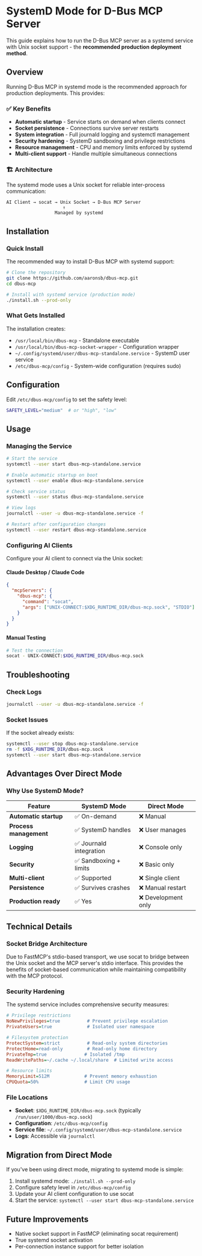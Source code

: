 # SystemD Mode for D-Bus MCP Server

This guide explains how to run the D-Bus MCP server as a systemd service with Unix socket support - the **recommended production deployment method**.

## Overview

Running D-Bus MCP in systemd mode is the recommended approach for production deployments. This provides:

### ✅ Key Benefits
- **Automatic startup** - Service starts on demand when clients connect
- **Socket persistence** - Connections survive server restarts
- **System integration** - Full journald logging and systemctl management
- **Security hardening** - SystemD sandboxing and privilege restrictions
- **Resource management** - CPU and memory limits enforced by systemd
- **Multi-client support** - Handle multiple simultaneous connections

### 🏗️ Architecture

The systemd mode uses a Unix socket for reliable inter-process communication:

```
AI Client → socat → Unix Socket → D-Bus MCP Server
                     ↑
                  Managed by systemd
```

## Installation

### Quick Install

The recommended way to install D-Bus MCP with systemd support:

```bash
# Clone the repository
git clone https://github.com/aaronsb/dbus-mcp.git
cd dbus-mcp

# Install with systemd service (production mode)
./install.sh --prod-only
```

### What Gets Installed

The installation creates:
- `/usr/local/bin/dbus-mcp` - Standalone executable
- `/usr/local/bin/dbus-mcp-socket-wrapper` - Configuration wrapper
- `~/.config/systemd/user/dbus-mcp-standalone.service` - SystemD user service
- `/etc/dbus-mcp/config` - System-wide configuration (requires sudo)

## Configuration

Edit `/etc/dbus-mcp/config` to set the safety level:

```bash
SAFETY_LEVEL="medium"  # or "high", "low"
```

## Usage

### Managing the Service

```bash
# Start the service
systemctl --user start dbus-mcp-standalone.service

# Enable automatic startup on boot
systemctl --user enable dbus-mcp-standalone.service

# Check service status
systemctl --user status dbus-mcp-standalone.service

# View logs
journalctl --user -u dbus-mcp-standalone.service -f

# Restart after configuration changes
systemctl --user restart dbus-mcp-standalone.service
```

### Configuring AI Clients

Configure your AI client to connect via the Unix socket:

#### Claude Desktop / Claude Code
```json
{
  "mcpServers": {
    "dbus-mcp": {
      "command": "socat",
      "args": ["UNIX-CONNECT:$XDG_RUNTIME_DIR/dbus-mcp.sock", "STDIO"]
    }
  }
}
```

#### Manual Testing
```bash
# Test the connection
socat - UNIX-CONNECT:$XDG_RUNTIME_DIR/dbus-mcp.sock
```

## Troubleshooting

### Check Logs

```bash
journalctl --user -u dbus-mcp-standalone.service -f
```

### Socket Issues

If the socket already exists:
```bash
systemctl --user stop dbus-mcp-standalone.service
rm -f $XDG_RUNTIME_DIR/dbus-mcp.sock
systemctl --user start dbus-mcp-standalone.service
```

## Advantages Over Direct Mode

### Why Use SystemD Mode?

| Feature | SystemD Mode | Direct Mode |
|---------|--------------|-------------|
| **Automatic startup** | ✅ On-demand | ❌ Manual |
| **Process management** | ✅ SystemD handles | ❌ User manages |
| **Logging** | ✅ Journald integration | ❌ Console only |
| **Security** | ✅ Sandboxing + limits | ❌ Basic only |
| **Multi-client** | ✅ Supported | ❌ Single client |
| **Persistence** | ✅ Survives crashes | ❌ Manual restart |
| **Production ready** | ✅ Yes | ❌ Development only |

## Technical Details

### Socket Bridge Architecture

Due to FastMCP's stdio-based transport, we use socat to bridge between the Unix socket and the MCP server's stdio interface. This provides the benefits of socket-based communication while maintaining compatibility with the MCP protocol.

### Security Hardening

The systemd service includes comprehensive security measures:

```ini
# Privilege restrictions
NoNewPrivileges=true          # Prevent privilege escalation
PrivateUsers=true             # Isolated user namespace

# Filesystem protection
ProtectSystem=strict          # Read-only system directories
ProtectHome=read-only         # Read-only home directory
PrivateTmp=true              # Isolated /tmp
ReadWritePaths=~/.cache ~/.local/share  # Limited write access

# Resource limits
MemoryLimit=512M             # Prevent memory exhaustion
CPUQuota=50%                 # Limit CPU usage
```

### File Locations

- **Socket**: `$XDG_RUNTIME_DIR/dbus-mcp.sock` (typically `/run/user/1000/dbus-mcp.sock`)
- **Configuration**: `/etc/dbus-mcp/config`
- **Service file**: `~/.config/systemd/user/dbus-mcp-standalone.service`
- **Logs**: Accessible via `journalctl`

## Migration from Direct Mode

If you've been using direct mode, migrating to systemd mode is simple:

1. Install systemd mode: `./install.sh --prod-only`
2. Configure safety level in `/etc/dbus-mcp/config`
3. Update your AI client configuration to use socat
4. Start the service: `systemctl --user start dbus-mcp-standalone.service`

## Future Improvements

- Native socket support in FastMCP (eliminating socat requirement)
- True systemd socket activation
- Per-connection instance support for better isolation
